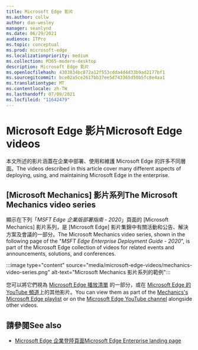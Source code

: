 ```yaml
---
title: Microsoft Edge 影片
ms.author: collw
author: dan-wesley
manager: seanlynd
ms.date: 06/29/2021
audience: ITPro
ms.topic: conceptual
ms.prod: microsoft-edge
ms.localizationpriority: medium
ms.collection: M365-modern-desktop
description: Microsoft Edge 影片
ms.openlocfilehash: 4303834bc872a12f553cdda4d4d33b9ad2177bf1
ms.sourcegitcommit: bce02a5ce2617bb37ee5d743365d50b5fc8e4aa1
ms.translationtype: MT
ms.contentlocale: zh-TW
ms.lasthandoff: 07/09/2021
ms.locfileid: "11642479"
---
```

# <a name="microsoft-edge-videos"></a><span data-ttu-id="f8f11-103">Microsoft Edge 影片</span><span class="sxs-lookup"><span data-stu-id="f8f11-103">Microsoft Edge videos</span></span>

<span data-ttu-id="f8f11-104">本文所述的影片涵蓋在企業中部署、使用和維護 Microsoft Edge 的許多不同層面。</span><span class="sxs-lookup"><span data-stu-id="f8f11-104">The videos described in this article cover many different aspects of deploying, using, and maintaining Microsoft Edge in the enterprise.</span></span>

## <a name="the-microsoft-mechanics-video-series"></a><span data-ttu-id="f8f11-105">[Microsoft Mechanics] 影片系列</span><span class="sxs-lookup"><span data-stu-id="f8f11-105">The Microsoft Mechanics video series</span></span>

<span data-ttu-id="f8f11-106">顯示在下列「*MSFT Edge 企業版部署指南 - 2020*」頁面的 [Microsoft Mechanics] 影片系列，是 [Microsoft Edge] 影片集錦中有關活動和公告、解決方案及會議的一部分。</span><span class="sxs-lookup"><span data-stu-id="f8f11-106">The Microsoft Mechanics video series, shown in the following page of the "*MSFT Edge Enterprise Deployment Guide - 2020*", is part of the Microsoft Edge collection of videos for related events and announcements, solutions, and conferences.</span></span>

:::image type="content" source="media/microsoft-edge-videos/mechanics-video-series.png" alt-text="Microsoft Mechanics 影片系列的範例":::

<span data-ttu-id="f8f11-108">您可以將它們視為 [Microsoft Edge 播放清單](https://www.youtube.com/playlist?list=PLXtHYVsvn_b-uXh1tMeYpT-0iD8tD3tFy) 的一部分，或在 [Microsoft Edge 的 YouTube 頻道](https://www.youtube.com/channel/UCIGx7oT8p6-jUpOfg98yelA)上的其他影片。</span><span class="sxs-lookup"><span data-stu-id="f8f11-108">You can view them as part of the [Mechanics's Microsoft Edge playlist](https://www.youtube.com/playlist?list=PLXtHYVsvn_b-uXh1tMeYpT-0iD8tD3tFy) or on the [Microsoft Edge YouTube channel](https://www.youtube.com/channel/UCIGx7oT8p6-jUpOfg98yelA) alongside other videos.</span></span>

## <a name="see-also"></a><span data-ttu-id="f8f11-109">請參閱</span><span class="sxs-lookup"><span data-stu-id="f8f11-109">See also</span></span>

- [<span data-ttu-id="f8f11-110">Microsoft Edge 企業登陸頁面</span><span class="sxs-lookup"><span data-stu-id="f8f11-110">Microsoft Edge Enterprise landing page</span></span>](https://aka.ms/EdgeEnterprise)